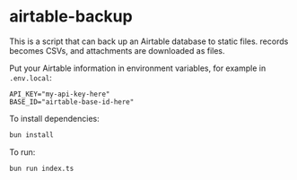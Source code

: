 # airtable-backup

This is a script that can back up an Airtable database to static files.
records becomes CSVs, and attachments are downloaded as files.

Put your Airtable information in environment variables, for example in `.env.local`:

```
API_KEY="my-api-key-here"
BASE_ID="airtable-base-id-here"
```

To install dependencies:

```bash
bun install
```

To run:

```bash
bun run index.ts
```
